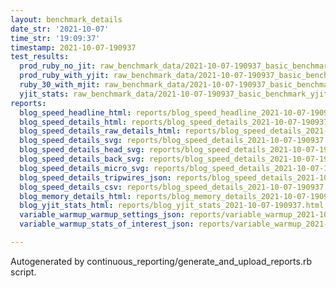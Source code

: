 ```yaml
---
layout: benchmark_details
date_str: '2021-10-07'
time_str: '19:09:37'
timestamp: 2021-10-07-190937
test_results:
  prod_ruby_no_jit: raw_benchmark_data/2021-10-07-190937_basic_benchmark_prod_ruby_no_jit.json
  prod_ruby_with_yjit: raw_benchmark_data/2021-10-07-190937_basic_benchmark_prod_ruby_with_yjit.json
  ruby_30_with_mjit: raw_benchmark_data/2021-10-07-190937_basic_benchmark_ruby_30_with_mjit.json
  yjit_stats: raw_benchmark_data/2021-10-07-190937_basic_benchmark_yjit_stats.json
reports:
  blog_speed_headline_html: reports/blog_speed_headline_2021-10-07-190937.html
  blog_speed_details_html: reports/blog_speed_details_2021-10-07-190937.html
  blog_speed_details_raw_details_html: reports/blog_speed_details_2021-10-07-190937.raw_details.html
  blog_speed_details_svg: reports/blog_speed_details_2021-10-07-190937.svg
  blog_speed_details_head_svg: reports/blog_speed_details_2021-10-07-190937.head.svg
  blog_speed_details_back_svg: reports/blog_speed_details_2021-10-07-190937.back.svg
  blog_speed_details_micro_svg: reports/blog_speed_details_2021-10-07-190937.micro.svg
  blog_speed_details_tripwires_json: reports/blog_speed_details_2021-10-07-190937.tripwires.json
  blog_speed_details_csv: reports/blog_speed_details_2021-10-07-190937.csv
  blog_memory_details_html: reports/blog_memory_details_2021-10-07-190937.html
  blog_yjit_stats_html: reports/blog_yjit_stats_2021-10-07-190937.html
  variable_warmup_warmup_settings_json: reports/variable_warmup_2021-10-07-190937.warmup_settings.json
  variable_warmup_stats_of_interest_json: reports/variable_warmup_2021-10-07-190937.stats_of_interest.json

---
```

Autogenerated by continuous_reporting/generate_and_upload_reports.rb script.
